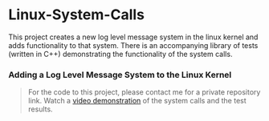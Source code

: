 # Linux-System-Calls
This project creates a new log level message system in the linux kernel and adds functionality to that system. There is an accompanying library of tests (written in C++) demonstrating the functionality of the system calls.

### Adding a Log Level Message System to the Linux Kernel
> For the code to this project, please contact me for a private repository link.
> Watch a [video demonstration](https://youtu.be/rdFY2XiFGMg) of the system calls and the test results.
